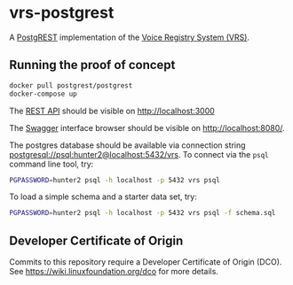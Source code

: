 # vrs-postgrest

[vrsdoc]: https://github.com/open-voice-network/docs/blob/main/components/voice_registry_system.md

A [PostgREST](https://postgrest.org/en/stable/) implementation of the [Voice Registry System (VRS)][vrsdoc].

## Running the proof of concept

```sh
docker pull postgrest/postgrest
docker-compose up
```

The [REST API](https://restfulapi.net/) should be visible on <http://localhost:3000>

The [Swagger](https://swagger.io/) interface browser should be visible on
<http://localhost:8080/>.

The postgres database should be available via connection string
<postgresql://psql:hunter2@localhost:5432/vrs>. To connect via the `psql` command line tool, try:

```sh
PGPASSWORD=hunter2 psql -h localhost -p 5432 vrs psql
```

To load a simple schema and a starter data set, try:

```sh
PGPASSWORD=hunter2 psql -h localhost -p 5432 vrs psql -f schema.sql
```

## Developer Certificate of Origin

Commits to this repository require a Developer Certificate of Origin (DCO). See
<https://wiki.linuxfoundation.org/dco> for more details.


